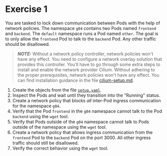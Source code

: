 # Exercise 1

You are tasked to lock down communication between Pods with the help of network policies. The namespace `g04` contains two Pods named `frontend` and `backend`. The `default` namespace runs a Pod named `other`. The goal is to only allow the `frontend` Pod to talk to the `backend` Pod. Any other traffic should be disallowed.

> **_NOTE:_** Without a network policy controller, network policies won't have any effect. You need to configure a network overlay solution that provides this controller. You'll have to go through some extra steps to install and enable the network provider Cilium. Without adhering to the proper prerequisites, network policies won't have any effect. You can find installation guidance in the file [cilium-setup.md](./cilium-setup.md).

1. Create the objects from the file [`setup.yaml`](./setup.yaml).
2. Inspect the Pods and wait until they transition into the "Running" status.
3. Create a network policy that blocks _all_ inter-Pod ingress communication for the namespace `g04`.
4. Verify that the Pod `frontend` in the `g04` namespace cannot talk to the Pod `backend` using the `wget` tool.
5. Verify that Pods outside of the `g04` namespace cannot talk to Pods outside of the namespace using the `wget` tool.
6. Create a network policy that allows ingress communication from the `frontend` Pod to the `backend` Pod on the port 3000. All other ingress traffic should still be disallowed.
7. Verify the correct behavior using the `wget` tool.